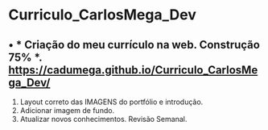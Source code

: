 # Curriculo_CarlosMega_Dev

• * Criação do meu currículo na web. Construção 75% *. https://cadumega.github.io/Curriculo_CarlosMega_Dev/
---
1. Layout correto das IMAGENS do portfólio e introdução.
2. Adicionar imagem de fundo.
3. Atualizar novos conhecimentos. Revisão Semanal.
